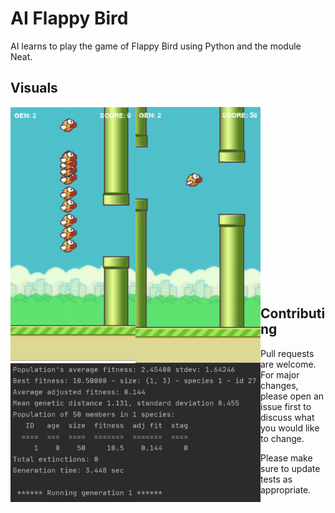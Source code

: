 # AI Flappy Bird

AI learns to play the game of Flappy Bird using Python and the module Neat.

## Visuals
<div width = "1000" >
  
<img align="left" src="README_IMGS/Flappy_Bird.png" alt="alt text" width="200">
<img align="left" src="README_IMGS/Flappy_Bird_Trained.png" alt="alt text" width="200">
<img align="left" src="README_IMGS/Flappy_Bird_AI_Statistic.png" alt="alt text" width="400">

</div>

<br><br><br><br><br><br><br><br><br><br><br><br><br><br><br><br><br>

## Contributing
Pull requests are welcome. For major changes, please open an issue first to discuss what you would like to change.

Please make sure to update tests as appropriate.
